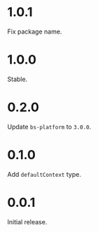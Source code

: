 # 1.0.1
Fix package name.

# 1.0.0
Stable.

# 0.2.0
Update `bs-platform` to `3.0.0`.

# 0.1.0
Add `defaultContext` type.

# 0.0.1
Initial release.
